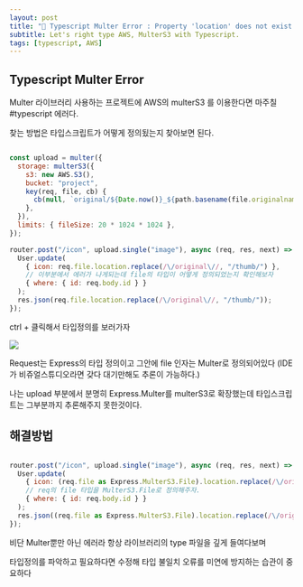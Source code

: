 ```yaml
---
layout: post
title: "😤 Typescript Multer Error : Property 'location' does not exist on type 'File'."
subtitle: Let's right type AWS, MulterS3 with Typescript.
tags: [typescript, AWS]
---
```


<p></p>

## Typescript Multer Error

Multer 라이브러리 사용하는 프로젝트에 AWS의 multerS3 를 이용한다면 마주칠 #typescript 에러다.

찾는 방법은 타입스크립트가 어떻게 정의됬는지 찾아보면 된다.

```javascript

const upload = multer({
  storage: multerS3({
    s3: new AWS.S3(),
    bucket: "project",
    key(req, file, cb) {
      cb(null, `original/${Date.now()}_${path.basename(file.originalname)}`);
    },
  }),
  limits: { fileSize: 20 * 1024 * 1024 },
});

router.post("/icon", upload.single("image"), async (req, res, next) => {
  User.update(
    { icon: req.file.location.replace(/\/original\//, "/thumb/") },
    // 이부분에서 에러가 나게되는데 file의 타입이 어떻게 정의되었는지 확인해보자
    { where: { id: req.body.id } }
  );
  res.json(req.file.location.replace(/\/original\//, "/thumb/"));
});

```

ctrl + 클릭해서 타입정의를 보러가자

![](https://images.velog.io/images/noah071610/post/117b85fd-2865-4a61-8e34-153f3313c715/image.png)

Request는 Express의 타입 정의이고 그안에 file 인자는 Multer로 정의되어있다 (IDE가 비쥬얼스튜디오라면 갖다 대기만해도 추론이 가능하다.)

나는 upload 부분에서 분명히 Express.Multer를 multerS3로 확장했는데 타입스크립트는 그부분까지 추론해주지 못한것이다.

## 해결방법

```javascript

router.post("/icon", upload.single("image"), async (req, res, next) => {
  User.update(
    { icon: (req.file as Express.MulterS3.File).location.replace(/\/original\//, "/thumb/") },
    // req의 file 타입을 MulterS3.File로 정의해주자.
    { where: { id: req.body.id } }
  );
  res.json((req.file as Express.MulterS3.File).location.replace(/\/original\//, "/thumb/"));
});

```

비단 Multer뿐만 아닌 에러라 항상 라이브러리의 type 파일을 깊게 들여다보며 

타입정의를 파악하고 필요하다면 수정해 타입 불일치 오류를 미연에 방지하는 습관이 중요하다 


